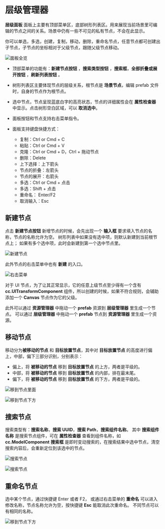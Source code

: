 # 层级管理器

**层级面板** 面板上主要有顶部菜单区，底部树形列表区。用来展现当前场景里可编辑的节点之间的关系。场景中仍有一些不可见的私有节点，不会在此显示。

你可以单选，多选，创建，复制，移动，删除，重命名节点，任意节点都可创建出子节点，子节点的坐标相对于父级节点，跟随父级节点移动。

![面板全览](img/thumb.gif)

- 顶部菜单的功能有：**新建节点按钮** ，**搜索类型按钮** ，**搜索框**，**全部折叠或展开按钮** ，**刷新列表按钮** 。
- 树形列表区主要体现节点的层级关系，根节点是 **场景节点**，编辑 prefab 文件时，自身的节点作为根节点。
- 选中节点，节点呈现蓝底白字的高亮状态，节点的详细属性会在 **属性检查器** 中显示。点击树形空白区域，可以 **取消选中**。
- 面板按钮和节点支持右击菜单指令。
- 面板支持键盘快捷方式：

    - 复制：Ctrl or Cmd + C
    - 粘贴：Ctrl or Cmd + V
    - 克隆：Ctrl or Cmd + D，Ctrl + 拖动节点
    - 删除：Delete
    - 上下选择：上下箭头
    - 节点的折叠：左箭头
    - 节点的展开：右箭头
    - 多选：Ctrl or Cmd + 点击
    - 多选：Shift + 点击
    - 重命名： Enter/F2
    - 取消输入：Esc

## 新建节点

点击 **新建节点按钮** 新增节点的时候，会先出现一个 **输入框** 要求填入节点的名称，节点的名称允许为空。
树形列表中如果没有选中项，则默认新建到当前根节点上；
如果有多个选中项，此时会新建到第一个选中节点里。

![新建节点](img/create.png)

此外节点的右击菜单中也有 **新建** 的入口。

![右击菜单](img/context-menu.png)

对于 UI 节点，为了让其正常显示，它的任意上级节点至少得有一个含有 **cc.UITransformComponent** 组件，所以创建的时候，如果不符合规则，会辅助添加一个 **Canvas** 节点作为它的父级。

此外可以通过 **资源管理器** 中拖动一个 **prefab** 资源到 **层级管理器** 里生成一个节点。
可以通过 **层级管理器** 中拖动一个 **prefab** 节点到 **资源管理器** 里生成一个资源。

## 移动节点

移动分为**被移动的节点** 和 **目标放置节点**，其中对 **目标放置节点** 的高度进行偏上，中部，偏下三部分识别，分别表示：

- 偏上，将 **被移动的节点** 移到 **目标放置节点** 的上方，两者是平级的。
- 中部，将 **被移动的节点** 移到 **目标放置节点** 的内部，排在最末尾。
- 偏下，将 **被移动的节点** 移到 **目标放置节点** 的下方，两者是平级的。

![移到节点里面](img/drop.png)

![移到节点下方](img/after.png)


## 搜索节点

搜索类型有：**搜索名称**，**搜索 UUID**，**搜索 Path**，**搜索组件名称**。
其中 **搜索组件名称** 是搜索节点组件，可在 **属性检查器** 查看到组件名称，如 **cc.ModelComponent**
**搜索框** 是即时变动搜索的，在搜索结果中选中节点，清空搜索内容后，会重新定位到该选中的节点。


![搜索节点](img/search-type.png)

![搜索节点](img/search.png)


## 重命名节点

选中某个节点，通过快捷键 Enter 或者 F2， 或通过右击菜单的 **重命名** 可以进入修改名称，节点名称允许为空，按快捷键 **Esc** 能取消此次重命名。
不同节点可以有相同的名称。

![移到节点下方](img/rename.png)
